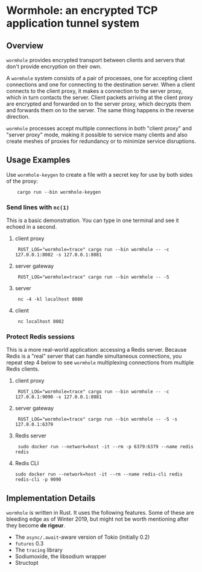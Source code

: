 # Wormhole: an encrypted TCP application tunnel system

## Overview

`wormhole` provides encrypted transport between clients and servers
that don't provide encryption on their own.

A `wormhole` system consists of a pair of processes, one for accepting
client connections and one for connecting to the destination server.
When a client connects to the client proxy, it makes a connection
to the server proxy, which in turn contacts the server. Client
packets arriving at the client proxy are encrypted and forwarded
on to the server proxy, which decrypts them and forwards them
on to the server. The same thing happens in the reverse direction.

`wormhole` processes accept multiple connections in both "client proxy"
and "server proxy" mode, making it possible to service many clients and
also create meshes of proxies for redundancy or to minimize service
disruptions.

## Usage Examples

Use `wormhole-keygen` to create a file with a secret key for use by both
sides of the proxy:

        cargo run --bin wormhole-keygen

### Send lines with `nc(1)`

This is a basic demonstration. You can type in one terminal and see it echoed
in a second.

1. client proxy

        RUST_LOG="wormhole=trace" cargo run --bin wormhole -- -c 127.0.0.1:8082 -s 127.0.0.1:8081

2. server gateway

        RUST_LOG="wormhole=trace" cargo run --bin wormhole -- -S

3. server

        nc -4 -kl localhost 8080

4. client

        nc localhost 8082

### Protect Redis sessions

This is a more real-world application: accessing a Redis server. Because Redis is
a "real" server that can handle simultaneous connections, you repeat step 4 below
to see `wormhole` multiplexing connections from multiple Redis clients.

1. client proxy

        RUST_LOG="wormhole=trace" cargo run --bin wormhole -- -c 127.0.0.1:9090 -s 127.0.0.1:8081

2. server gateway

        RUST_LOG="wormhole=trace" cargo run --bin wormhole -- -S -s 127.0.0.1:6379

3. Redis server

        sudo docker run --network=host -it --rm -p 6379:6379 --name redis redis

4. Redis CLI

       sudo docker run --network=host -it --rm --name redis-cli redis redis-cli -p 9090

## Implementation Details

`wormhole` is written in Rust. It uses the following features. Some of these are
bleeding edge as of Winter 2019, but might not be worth mentioning after they
become __de rigeur__.

* The `async/.await`-aware version of Tokio (initially 0.2)
* `futures` 0.3
* The `tracing` library
* Sodiumoxide, the libsodium wrapper
* Structopt
